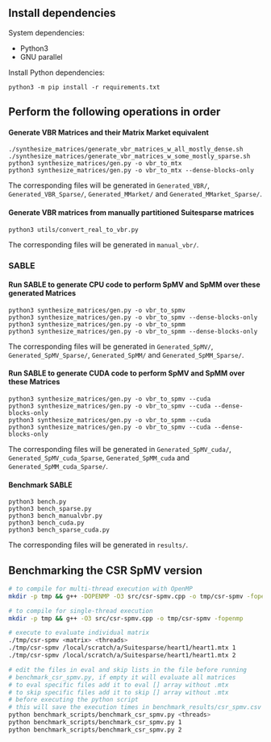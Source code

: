 ## Install dependencies

System dependencies:
- Python3
- GNU parallel

Install Python dependencies:
```
python3 -m pip install -r requirements.txt
```

## Perform the following operations in order

#### Generate VBR Matrices and their Matrix Market equivalent

```
./synthesize_matrices/generate_vbr_matrices_w_all_mostly_dense.sh
./synthesize_matrices/generate_vbr_matrices_w_some_mostly_sparse.sh
python3 synthesize_matrices/gen.py -o vbr_to_mtx
python3 synthesize_matrices/gen.py -o vbr_to_mtx --dense-blocks-only
```

The corresponding files will be generated in `Generated_VBR/`, `Generated_VBR_Sparse/`, `Generated_MMarket/` and `Generated_MMarket_Sparse/`.

#### Generate VBR matrices from manually partitioned Suitesparse matrices

```
python3 utils/convert_real_to_vbr.py
```

The corresponding files will be generated in `manual_vbr/`.

### SABLE

#### Run SABLE to generate CPU code to perform SpMV and SpMM over these generated Matrices

```
python3 synthesize_matrices/gen.py -o vbr_to_spmv
python3 synthesize_matrices/gen.py -o vbr_to_spmv --dense-blocks-only
python3 synthesize_matrices/gen.py -o vbr_to_spmm
python3 synthesize_matrices/gen.py -o vbr_to_spmm --dense-blocks-only
```

The corresponding files will be generated in `Generated_SpMV/`, `Generated_SpMV_Sparse/`, `Generated_SpMM/` and `Generated_SpMM_Sparse/`.

#### Run SABLE to generate CUDA code to perform SpMV and SpMM over these Matrices

```
python3 synthesize_matrices/gen.py -o vbr_to_spmv --cuda
python3 synthesize_matrices/gen.py -o vbr_to_spmv --cuda --dense-blocks-only
python3 synthesize_matrices/gen.py -o vbr_to_spmm --cuda
python3 synthesize_matrices/gen.py -o vbr_to_spmv --cuda --dense-blocks-only
```

The corresponding files will be generated in `Generated_SpMV_cuda/`, `Generated_SpMV_cuda_Sparse`, `Generated_SpMM_cuda` and `Generated_SpMM_cuda_Sparse/`.

#### Benchmark SABLE

```
python3 bench.py
python3 bench_sparse.py
python3 bench_manualvbr.py
python3 bench_cuda.py
python3 bench_sparse_cuda.py
```

The corresponding files will be generated in `results/`.


## Benchmarking the CSR SpMV version
``` bash
# to compile for multi-thread execution with OpenMP
mkdir -p tmp && g++ -DOPENMP -O3 src/csr-spmv.cpp -o tmp/csr-spmv -fopenmp

# to compile for single-thread execution
mkdir -p tmp && g++ -O3 src/csr-spmv.cpp -o tmp/csr-spmv -fopenmp

# execute to evaluate individual matrix
./tmp/csr-spmv <matrix> <threads>
./tmp/csr-spmv /local/scratch/a/Suitesparse/heart1/heart1.mtx 1
./tmp/csr-spmv /local/scratch/a/Suitesparse/heart1/heart1.mtx 2

# edit the files in eval and skip lists in the file before running
# benchmark_csr_spmv.py, if empty it will evaluate all matrices
# to eval specific files add it to eval [] array without .mtx
# to skip specific files add it to skip [] array without .mtx 
# before executing the python script
# this will save the execution times in benchmark_results/csr_spmv.csv file
python benchmark_scripts/benchmark_csr_spmv.py <threads>
python benchmark_scripts/benchmark_csr_spmv.py 1
python benchmark_scripts/benchmark_csr_spmv.py 2
```